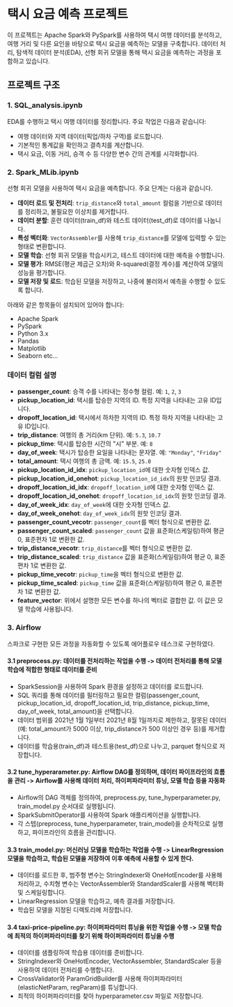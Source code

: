 # 택시 요금 예측 프로젝트
이 프로젝트는 Apache Spark와 PySpark를 사용하여 택시 여행 데이터를 분석하고, 여행 거리 및 다른 요인을 바탕으로 택시 요금을 예측하는 모델을 구축합니다. 데이터 처리, 탐색적 데이터 분석(EDA), 선형 회귀 모델을 통해 택시 요금을 예측하는 과정을 포함하고 있습니다.

## 프로젝트 구조
### 1. **SQL_analysis.ipynb**
EDA를 수행하고 택시 여행 데이터를 정리합니다. 주요 작업은 다음과 같습니다:
- 여행 데이터와 지역 데이터(픽업/하차 구역)를 로드합니다.
- 기본적인 통계값을 확인하고 결측치를 계산합니다.
- 택시 요금, 이동 거리, 승객 수 등 다양한 변수 간의 관계를 시각화합니다.

### 2. **Spark_MLib.ipynb**
선형 회귀 모델을 사용하여 택시 요금을 예측합니다. 주요 단계는 다음과 같습니다.
- **데이터 로드 및 전처리**: `trip_distance`와 `total_amount` 컬럼을 기반으로 데이터를 정리하고, 불필요한 이상치를 제거합니다.
- **데이터 분할**: 훈련 데이터(train_df)와 테스트 데이터(test_df)로 데이터를 나눕니다.
- **특성 벡터화**: `VectorAssembler`를 사용해 `trip_distance`를 모델에 입력할 수 있는 형태로 변환합니다.
- **모델 학습**: 선형 회귀 모델을 학습시키고, 테스트 데이터에 대한 예측을 수행합니다.
- **모델 평가**: RMSE(평균 제곱근 오차)와 R-squared(결정 계수)를 계산하여 모델의 성능을 평가합니다.
- **모델 저장 및 로드**: 학습된 모델을 저장하고, 나중에 불러와서 예측을 수행할 수 있도록 합니다.

아래와 같은 항목들이 설치되어 있어야 합니다:
- Apache Spark
- PySpark
- Python 3.x
- Pandas
- Matplotlib
- Seaborn etc...

### 데이터 컬럼 설명
- **passenger_count**: 승객 수를 나타내는 정수형 컬럼. 예: `1`, `2`, `3`
- **pickup_location_id**: 택시를 탑승한 지역의 ID. 특정 지역을 나타내는 고유 ID입니다.
- **dropoff_location_id**: 택시에서 하차한 지역의 ID. 특정 하차 지역을 나타내는 고유 ID입니다.
- **trip_distance**: 여행의 총 거리(km 단위). 예: `5.3`, `10.7`
- **pickup_time**: 택시를 탑승한 시간의 "시" 부분. 예: `8`
- **day_of_week**: 택시가 탑승한 요일을 나타내는 문자열. 예: `"Monday"`, `"Friday"`
- **total_amount**: 택시 여행의 총 금액. 예: `15.5`, `25.0`
- **pickup_location_id_idx**: `pickup_location_id`에 대한 숫자형 인덱스 값.
- **pickup_location_id_onehot**: `pickup_location_id_idx`의 원핫 인코딩 결과.
- **dropoff_location_id_idx**: `dropoff_location_id`에 대한 숫자형 인덱스 값.
- **dropoff_location_id_onehot**: `dropoff_location_id_idx`의 원핫 인코딩 결과.
- **day_of_week_idx**: `day_of_week`에 대한 숫자형 인덱스 값.
- **day_of_week_onehot**: `day_of_week_idx`의 원핫 인코딩 결과.
- **passenger_count_vecotr**: `passenger_count`를 벡터 형식으로 변환한 값.
- **passenger_count_scaled**: `passenger_count` 값을 표준화(스케일링)하여 평균 0, 표준편차 1로 변환한 값.
- **trip_distance_vecotr**: `trip_distance`를 벡터 형식으로 변환한 값.
- **trip_distance_scaled**: `trip_distance` 값을 표준화(스케일링)하여 평균 0, 표준편차 1로 변환한 값.
- **pickup_time_vecotr**: `pickup_time`을 벡터 형식으로 변환한 값.
- **pickup_time_scaled**: `pickup_time` 값을 표준화(스케일링)하여 평균 0, 표준편차 1로 변환한 값.
- **feature_vector**: 위에서 설명한 모든 변수를 하나의 벡터로 결합한 값. 이 값은 모델 학습에 사용됩니다.

### 3. **Airflow**
스파크로 구현한 모든 과정을 자동화할 수 있도록 에어플로우 테스크로 구현하였다.
#### 3.1 **preprocess.py**: 데이터를 전처리하는 작업을 수행 -> 데이터 전처리를 통해 모델 학습에 적합한 형태로 데이터를 준비
- SparkSession을 사용하여 Spark 환경을 설정하고 데이터를 로드합니다.
- SQL 쿼리를 통해 데이터를 필터링하고 필요한 컬럼(passenger_count, pickup_location_id, dropoff_location_id, trip_distance, pickup_time, day_of_week, total_amount)을 선택합니다.
- 데이터 범위를 2021년 1월 1일부터 2021년 8월 1일까지로 제한하고, 잘못된 데이터(예: total_amount가 5000 이상, trip_distance가 500 이상인 경우 등)를 제거합니다.
- 데이터를 학습용(train_df)과 테스트용(test_df)으로 나누고, parquet 형식으로 저장합니다.

#### 3.2 **tune_hyperarameter.py**: Airflow DAG를 정의하며, 데이터 파이프라인의 흐름을 관리 -> Airflow를 사용해 데이터 처리, 하이퍼파라미터 튜닝, 모델 학습 등을 자동화
- Airflow의 DAG 객체를 정의하여, preprocess.py, tune_hyperparameter.py, train_model.py 순서대로 실행됩니다.
- SparkSubmitOperator를 사용하여 Spark 애플리케이션을 실행합니다.
- 각 스텝(preprocess, tune_hyperparameter, train_model)을 순차적으로 실행하고, 파이프라인의 흐름을 관리합니다.
  
#### 3.3 **train_model.py**: 머신러닝 모델을 학습하는 작업을 수행 -> LinearRegression 모델을 학습하고, 학습된 모델을 저장하여 이후 예측에 사용할 수 있게 한다.
- 데이터를 로드한 후, 범주형 변수는 StringIndexer와 OneHotEncoder를 사용해 처리하고, 수치형 변수는 VectorAssembler와 StandardScaler를 사용해 벡터화 및 스케일링합니다.
- LinearRegression 모델을 학습하고, 예측 결과를 저장합니다.
- 학습된 모델을 지정된 디렉토리에 저장합니다.

#### 3.4 **taxi-price-pipeline.py**: 하이퍼파라미터 튜닝을 위한 작업을 수행 -> 모델 학습에 최적의 하이퍼파라미터를 찾기 위해 하이퍼파라미터 튜닝을 수행
- 데이터를 샘플링하여 학습용 데이터를 준비합니다.
- StringIndexer와 OneHotEncoder, VectorAssembler, StandardScaler 등을 사용하여 데이터 전처리를 수행합니다.
- CrossValidator와 ParamGridBuilder를 사용해 하이퍼파라미터(elasticNetParam, regParam)를 튜닝합니다.
- 최적의 하이퍼파라미터를 찾아 hyperparameter.csv 파일로 저장합니다.
